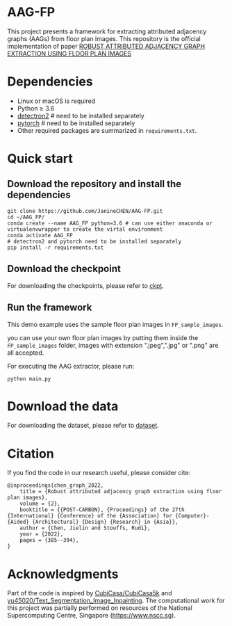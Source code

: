 # AAG-FP
This project presents a framework for extracting attributed adjacency graphs (AAGs) from floor plan images. This repository is the official implementation of paper <a href="https://caadria2022.org/wp-content/uploads/2022/04/42-1.pdf">ROBUST ATTRIBUTED ADJACENCY GRAPH EXTRACTION USING FLOOR PLAN IMAGES<a>

# Dependencies
- Linux or macOS is required
- Python ≥ 3.6
- <a href="https://detectron2.readthedocs.io/en/latest/tutorials/install.html">detectron2<a> # need to be installed separately
- <a href="https://pytorch.org/">pytorch<a> # need to be installed separately
- Other required packages are summarized in `requirements.txt`.

# Quick start
## Download the repository and install the dependencies 
```
git clone https://github.com/JanineCHEN/AAG-FP.git 
cd ~/AAG_FP/
conda create --name AAG_FP python=3.6 # can use either anaconda or virtualenvwrapper to create the virtal environment
conda activate AAG_FP
# detectron2 and pytorch need to be installed separately
pip install -r requirements.txt
```
  
## Download the checkpoint
For downloading the checkpoints, please refer to <a href="https://github.com/JanineCHEN/AAG-FP/tree/main/ckpt">ckpt</a>.

## Run the framework
This demo example uses the sample floor plan images in `FP_sample_images`.

you can use your own floor plan images by putting them inside the `FP_sample_images` folder, images with extension ".jpeg",".jpg" or ".png" are all accepted.

For executing the AAG extractor, please run:
```
python main.py
```

# Download the data
For downloading the dataset, please refer to <a href="https://github.com/JanineCHEN/AAG-FP/tree/main/dataset">dataset</a>.

# Citation
If you find the code in our research useful, please consider cite:
```
@inproceedings{chen_graph_2022,
	title = {Robust attributed adjacency graph extraction using floor plan images},
	volume = {2},
	booktitle = {{POST-CARBON}, {Proceedings} of the 27th {International} {Conference} of the {Association} for {Computer}-{Aided} {Architectural} {Design} {Research} in {Asia}},
	author = {Chen, Jielin and Stouffs, Rudi},
	year = {2022},
	pages = {385--394},
}
```

# Acknowledgments
Part of the code is inspired by <a href="https://github.com/CubiCasa/CubiCasa5k">CubiCasa/CubiCasa5k</a> and <a href="https://github.com/yu45020/Text_Segmentation_Image_Inpainting">yu45020/Text_Segmentation_Image_Inpainting</a>. The computational work for this project was partially performed on resources of the National Supercomputing Centre, Singapore (https://www.nscc.sg).
